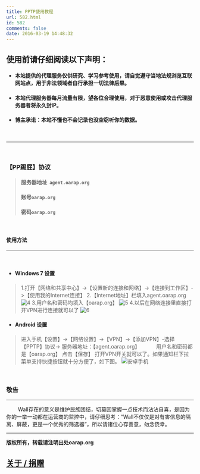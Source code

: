```yaml
---
title: PPTP使用教程
url: 582.html
id: 582
comments: false
date: 2016-03-19 14:48:32
---
```


使用前请**仔细阅读**以下声明：
-----------------

*   #### **本站提供的代理服务仅供研究、学习参考使用，请自觉遵守当地法规浏览互联网站点，用于非法领域者自行承担一切法律后果。**
    
*   #### **本站代理服务器每月流量有限，望各位合理使用，对于恶意使用或攻击代理服务器者将永久封IP。**
    
*   #### **博主承诺：本站不懂也不会记录也没空窃听你的数据。**
    

   

* * *

 

### 【PP踢屁】协议

> #### 服务器地址  `agent.oarap.org`
> 
> #### 账号`oarap.org`
> 
> #### 密码`oarap.org`

 

#### **使用方法**

* * *

 

*   #### [](http://pac.itzmx.com/#windows)**Windows 7 设置**
    

> 1.打开【网络和共享中心】->【设置新的连接和网络】->【连接到工作区】->【使用我的Internet连接】 2.【Internet地址】栏填入agent.oarap.org ![4](http://oarap.org/wp-content/uploads/2016/03/4.png) 3.用户名和密码均填入【oarap.org】 ![5](http://oarap.org/wp-content/uploads/2016/03/5.png) 4.以后在网络连接里直接打开VPN进行连接就可以了 ![6](http://oarap.org/wp-content/uploads/2016/03/6.png)

*   #### **Android 设置**
    

> 进入手机【设置】->【网络设置】->【VPN】->【添加VPN】-选择【PPTP】协议-> 服务器地址：【agent.oarap.org】           用户名和密码都是【oarap.org】 点击【保存】 打开VPN开关就可以了。如果通知栏下拉菜单支持快捷按钮就十分方便了，如下图。 ![安卓手机](http://oarap.org/wp-content/uploads/2016/03/安卓手机.png)  

 

### **敬告**

* * *

        Wall存在的意义是维护民族团结，切莫因掌握一点技术而沾沾自喜，是因为你的一举一动都在运营商的监控中，请仔细思考：“Wall不仅仅是对有害信息的隔离、屏蔽，更是一个优秀的筛选器”，所以请诸位心存善意，勿念侥幸。

* * *

**版权所有，转载请注明出处oarap.org**

[关于 / 捐赠](http://oarap.org/?page_id=37)
---------------------------------------